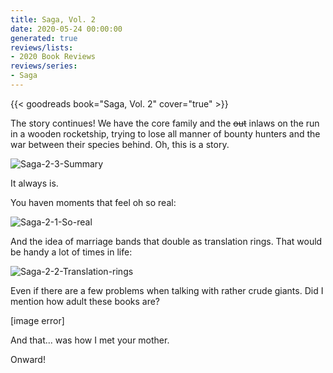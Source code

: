 ```yaml
---
title: Saga, Vol. 2
date: 2020-05-24 00:00:00
generated: true
reviews/lists:
- 2020 Book Reviews
reviews/series:
- Saga
---
```

{{< goodreads book="Saga, Vol. 2" cover="true" >}}

The story continues! We have the core family and the ~~out~~ inlaws on the run in a wooden rocketship, trying to lose all manner of bounty hunters and the war between their species behind. Oh, this is a story.  

![Saga-2-3-Summary](/embeds/books/attachments/saga-2-3-summary.png)  

<!--more-->

It always is.  

You haven moments that feel oh so real:  

![Saga-2-1-So-real](/embeds/books/attachments/saga-2-1-so-real.png)  

And the idea of marriage bands that double as translation rings. That would be handy a lot of times in life:  

![Saga-2-2-Translation-rings](/embeds/books/attachments/saga-2-2-translation-rings.png)  

Even if there are a few problems when talking with rather crude giants. Did I mention how adult these books are?  

[image error]  

And that... was how I met your mother.  

Onward!  


